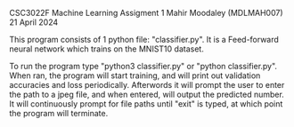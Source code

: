 CSC3022F Machine Learning Assigment 1
Mahir Moodaley (MDLMAH007)
21 April 2024

This program consists of 1 python file: "classifier.py". It is a Feed-forward neural network which trains on the MNIST10 dataset.

To run the program type "python3 classifier.py" or "python classifier.py". When ran, the program will start training, and will print out validation accuracies and loss periodically. Afterwords it will prompt the user to enter the path to a jpeg file, and when entered, will output the predicted number. It will continuously prompt for file paths until "exit" is typed, at which point the program will terminate.

